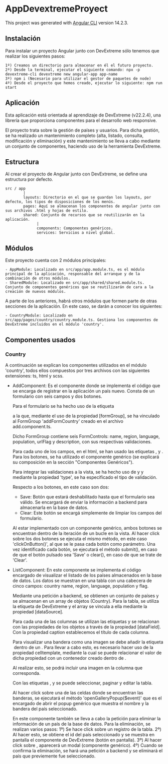 # AppDevextremeProyect

This project was generated with [Angular CLI](https://github.com/angular/angular-cli) version 14.2.3.


## Instalación

Para instalar un proyecto Angular junto con DevExtreme sólo tenemos que realizar los siguientes pasos:

    1º) Creamos un directorio para almacenar en él el futuro proyecto.
    2º) Desde la terminal, ejecutar el siguiente comando: npx -p devextreme-cli devextreme new angular-app app-name
    3º) npm i (Necesario para utilizar el gestor de paquetes de node)
    4º) Desde el proyecto que hemos creado, ejecutar lo siguiente: npm run start


## Aplicación

Esta aplicación está orientada al aprendizaje de DevExtreme (v22.2.4), una librería que proporciona componentes para el desarrollo web responsive.

El proyecto trata sobre la gestión de países y usuarios. 
Para dicha gestión, se ha realizado un mantenimiento completo (alta, listado, consulta, modificación y eliminación) y este mantenimiento se lleva a cabo mediante un conjunto de
componentes, haciendo uso de la herramienta DevExtreme.


## Estructura
Al crear el proyecto de Angular junto con DevExtreme, se define una estructura por defecto.

    src / app
            |
            layouts: Directorio en el que se guardan los layouts, por defecto, los tipos de disposiciones de los menús.
            pages: Aquí se almacenan los componentes de angular junto con sus archivos .html y hojas de estilo.
            shared: Conjunto de recursos que se reutilizarán en la aplicación.
                  |
                  components: Componentes genéricos.
                  services: Servicios a nivel global.

## Módulos

Este proyecto cuenta con 2 módulos principales:

    - AppModule: Localizado en src/app/app.module.ts, es el módulo principal de la aplicación, responsable del arranque y de la combinación de otros módulos.
    - SharedModule: Localizado en src/app/shared/shared.module.ts. Conjunto de componentes genéricos que se reutilizarán de cara a la creación de nuevos módulos.

A parte de los anteriores, habrá otros módulos que formen parte de otras secciones de la aplicación. En este caso, se darán a conocer los siguientes:

    - CountryModule: Localizado en src/app/pages/country/country.module.ts. Gestiona los componentes de DevExtreme incluidos en el módulo 'country'.


## Componentes usados

### Country

A continuación se explican los componentes utilizados en el módulo 'country', todos ellos compuestos por tres archivos con las siguientes extensiones: ts, html y scss.

- AddComponent:
Es el componente donde se implementa el código que se encarga de registrar en la aplicación un país nuevo.
Consta de un formulario con seis campos y dos botones.

    Para el formulario se ha hecho uso de la etiqueta <form> a la que, mediante el uso de la propiedad [formGroup], se ha vinculado al FormGroup 'addFormCountry' creado en el
    archivo add.component.ts.

    Dicho FormGroup contiene seis FormControls: name, region, language, population, urlFlag y description, con sus respectivas validaciones.

    Para cada uno de los campos, en el html, se han usado las etiquetas <dx-text-box>, <dx-number-box> y <dx-text-area>.
    Para los botones, se ha utilizado el componente genérico <app-button> (se explicará su composición en la sección "Componentes Genéricos").

    Para integrar las validaciones a la vista, se ha hecho uso de <dx-validator> y <dxi-validation-rule> y mediante la propiedad 'type', se ha especificado el tipo de validación.

    Respecto a los botones, en este caso son dos: 
    - Save: Botón que estará deshabilitado hasta que el formulario sea válido. Se encargará de enviar la información a backend para almacenarla en la base de datos.
    - Clear: Este botón se encargá simplemente de limpiar los campos del formulario.

    Al estar implementado con un componente genérico, ambos botones se encuentran dentro de la iteración de un bucle en la vista.
    Al hacer click sobre los dos botones se ejecuta el mismo método, en este caso 'clickOnButton()', al que se le pasa cada botón como parámetro.
    Una vez identificado cada botón, se ejecutará el método submit(), en caso de que el botón pulsado sea 'Save' o clear(), en caso de que se trate de 'Clear'.

- ListComponent:
En este componente se implementa el código encargado de visualizar el listado de los países almacenados en la base de datos.
Los datos se muestran en una tabla con una cabecera de cinco campos: country name, region, language, population y flag.

    Mediante una petición a backend, se obtienen un conjunto de países y se almacenan en un array de objetos (Country).
    Para la tabla, se utiliza la etiqueta <dx-data-grid> de DevExtreme y el array se vincula a ella mediante la propiedad [dataSource].

    Para cada una de las columnas se utilizan las etiquetas <dxi-column> y se relacionan con las propiedades de los objetos a través de la propiedad [dataField].
    Con la propiedad caption establecemos el título de cada columna.

    Para visualizar una bandera como una imagen se debe añadir la etiqueta <img> dentro de un <dxi-column>. Para llevar a cabo esto, es necesario hacer uso de la propiedad
    celltemplate, mediante la cual se puede relacionar el valor de dicha propiedad con un contenedor creado dentro de <dxi-column>.

    Al realizar esto, se podrá incluir una imagen en la columna que corresponda.

    Con las etiquetas <dxo-pager>, <dxo-editing> y <dxo-selection> se puede seleccionar, paginar y editar la tabla.

    Al hacer click sobre una de las celdas donde se encuentran las banderas, se ejecutará el método 'openGalleryPopup($event)' que es el encargado de abrir el popup genérico que muestra el nombre y la bandera del país seleccionado.

    En este componente también se lleva a cabo la petición para eliminar la información de un país de la base de datos.
    Para la eliminación, se realizan varios pasos:
        1º) Se hace click sobre un registro de la tabla.
        2º) Al hacer esto, se obtiene el id del país seleccionado y se muestra en pantalla el componente de DevExtreme <dx-speed-dial-action> (botón en pantalla).
        3º) Al hacer click sobre <dx-speed-dial-action>, aparecerá un modal (componente genérico).
        4º) Cuando se confirma la eliminación, se hará una petición a backend y se eliminará el país que previemente fue seleccionado.


